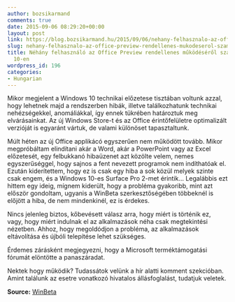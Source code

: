 ```yaml
---
author: bozsikarmand
comments: true
date: 2015-09-06 08:29:20+00:00
layout: post
link: https://blog.bozsikarmand.hu/2015/09/06/nehany-felhasznalo-az-office-preview-rendellenes-mukodeserol-szamolt-be-windows-10-en/
slug: nehany-felhasznalo-az-office-preview-rendellenes-mukodeserol-szamolt-be-windows-10-en
title: Néhány felhasználó az Office Preview rendellenes működéséről számolt be Windows
  10-en
wordpress_id: 196
categories:
- Hungarian
---
```


Mikor megjelent a Windows 10 technikai előzetese tisztában voltunk azzal, hogy lehetnek majd a rendszerben hibák, illetve találkozhatunk technikai nehézségekkel, anomáliákkal, így ennek tükrében határoztuk meg elvárásainkat. Az új Windows Store-t és az Office érintőfelületre optimalizált verzióját is egyaránt vártuk, de valami különöset tapasztaltunk.

Múlt héten az új Office applikácó egyszerűen nem működött tovább. Mikor megpróbáltam elindítani akár a Word, akár a PowerPoint vagy az Excel előzetesét, egy felbukkanó hibaüzenet azt közölte velem, nemes egyszerűséggel, hogy sajnos a fent nevezett programok nem indíthatóak el. Ezután kiderítettem, hogy ez is csak egy hiba a sok közül melyek szinte csak engem, és a Windows 10-es Surface Pro 2-met érintik… Legalábbis ezt hittem egy ideig, mígnem kiderült, hogy a probléma gyakoribb, mint azt először gondoltam, ugyanis a WinBeta szerkesztőségében többeknél is előjött a hiba, de nem mindenkinél, ez is érdekes.

Nincs jelenleg biztos, kőbevésett válasz arra, hogy miért is történik ez, vagy, hogy miért indulnak el az alkalmazások néha csak megtekintési nézetben. Ahhoz, hogy megoldódjon a probléma, az alkalmazások eltávolítása és újbóli telepítése lehet szükséges.

Érdemes zárásként megjegyezni, hogy a Microsoft terméktámogatási fórumát elöntötte a panaszáradat.

Nektek hogy működik? Tudassátok velünk a hír alatti komment szekcióban. Amint találunk az esetre vonatkozó hivatalos állásfoglalást, tudatjuk veletek.

__Source:__ [WinBeta](http://www.winbeta.org/news/microsofts-touch-friendly-office-preview-apps-are-broken-some-windows-10)
